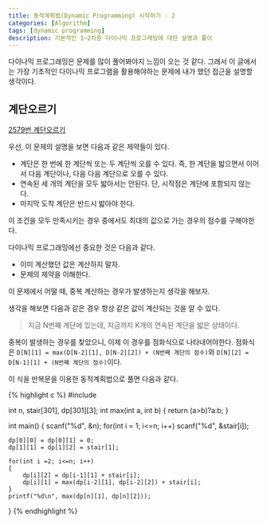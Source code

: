 ```yaml
---
title: 동적계획법(Dynamic Programming) 시작하기 - 2
categories: [Algorithm]
tags: [dynamic programming]
description: 기본적인 1~2차원 다이나믹 프로그래밍에 대한 설명과 풀이
---
```


다이나믹 프로그래밍은 문제를 많이 풀어봐야지 느낌이 오는 것 같다. 그래서 이 글에서는 가장 기초적인 다이나믹 프로그램을 활용해야하는 문제에 내가 했던 접근을 설명할 생각이다.

## 계단오르기
[2579번 계단오르기](https://www.acmicpc.net/problem/2579)

우선, 이 문제의 설명을 보면 다음과 같은 제약들이 있다.

* 계단은 한 번에 한 계단씩 또는 두 계단씩 오를 수 있다. 즉, 한 계단을 밟으면서 이어서 다음 계단이나, 다음 다음 계단으로 오를 수 있다.
* 연속된 세 개의 계단을 모두 밟아서는 안된다. 단, 시작점은 계단에 포함되지 않는다.
* 마지막 도착 계단은 반드시 밟아야 한다.

이 조건을 모두 만족시키는 경우 중에서도 최대의 값으로 가는 경우의 점수를 구해야한다.

다이나믹 프로그래밍에선 중요한 것은 다음과 같다.

* 이미 계산했던 값은 계산하지 말자.
* 문제의 제약을 이해한다.

이 문제에서 어떨 때, 중복 계산하는 경우가 발생하는지 생각을 해보자.

생각을 해보면 다음과 같은 경우 항상 같은 값이 계산되는 것을 알 수 있다.
> 지금 N번째 계단에 있는데, 지금까지 K개의 연속된 계단을 밟은 상태이다.

중복이 발생하는 경우를 찾았으니, 이제 이 경우를 점화식으로 나타내어야한다. 점화식은 `D[N][1] = max(D[N-2][1], D[N-2][2]) + (N번째 계단의 점수)`와 `D[N][2] = D[N-1][1] + (N번째 계단의 점수)`이다.

이 식을 반복문을 이용한 동적계획법으로 풀면 다음과 같다.

{% highlight c %}
#include <cstdio>

int n, stair[301], dp[301][3];
int max(int a, int b) { return (a>b)?a:b; }

int main()
{
    scanf("%d", &n);
    for(int i = 1; i<=n; i++)
        scanf("%d", &stair[i]);

    dp[0][0] = dp[0][1] = 0;
    dp[1][1] = dp[1][2] = stair[1];

    for(int i =2; i<=n; i++)
    {
        dp[i][2] = dp[i-1][1] + stair[i];
        dp[i][1] = max(dp[i-2][1], dp[i-2][2]) + stair[i];
    }
    printf("%d\n", max(dp[n][1], dp[n][2]));
}
{% endhighlight %}
